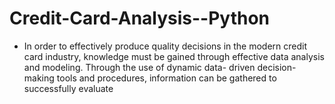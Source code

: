 # Credit-Card-Analysis--Python

* In order to effectively produce quality decisions in the modern credit card industry, knowledge must be gained through effective data analysis and modeling. Through the use of dynamic data- driven decision-making tools and procedures, information can be gathered to successfully evaluate
